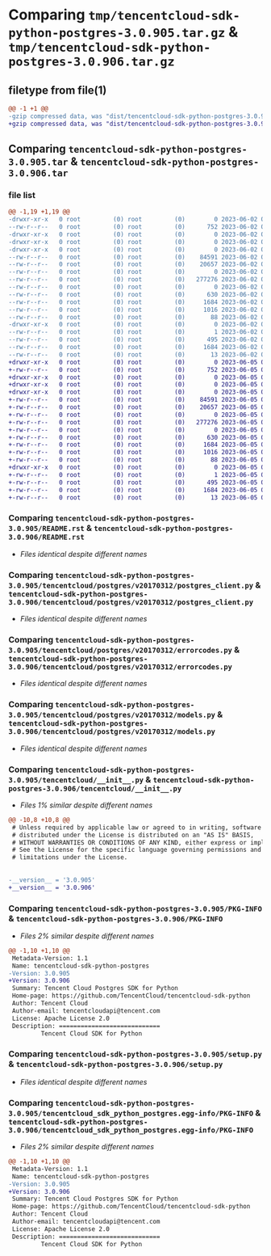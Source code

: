 # Comparing `tmp/tencentcloud-sdk-python-postgres-3.0.905.tar.gz` & `tmp/tencentcloud-sdk-python-postgres-3.0.906.tar.gz`

## filetype from file(1)

```diff
@@ -1 +1 @@
-gzip compressed data, was "dist/tencentcloud-sdk-python-postgres-3.0.905.tar", last modified: Fri Jun  2 00:36:19 2023, max compression
+gzip compressed data, was "dist/tencentcloud-sdk-python-postgres-3.0.906.tar", last modified: Mon Jun  5 00:39:54 2023, max compression
```

## Comparing `tencentcloud-sdk-python-postgres-3.0.905.tar` & `tencentcloud-sdk-python-postgres-3.0.906.tar`

### file list

```diff
@@ -1,19 +1,19 @@
-drwxr-xr-x   0 root         (0) root         (0)        0 2023-06-02 00:36:19.000000 tencentcloud-sdk-python-postgres-3.0.905/
--rw-r--r--   0 root         (0) root         (0)      752 2023-06-02 00:36:19.000000 tencentcloud-sdk-python-postgres-3.0.905/README.rst
-drwxr-xr-x   0 root         (0) root         (0)        0 2023-06-02 00:36:19.000000 tencentcloud-sdk-python-postgres-3.0.905/tencentcloud/
-drwxr-xr-x   0 root         (0) root         (0)        0 2023-06-02 00:36:19.000000 tencentcloud-sdk-python-postgres-3.0.905/tencentcloud/postgres/
-drwxr-xr-x   0 root         (0) root         (0)        0 2023-06-02 00:36:19.000000 tencentcloud-sdk-python-postgres-3.0.905/tencentcloud/postgres/v20170312/
--rw-r--r--   0 root         (0) root         (0)    84591 2023-06-02 00:36:19.000000 tencentcloud-sdk-python-postgres-3.0.905/tencentcloud/postgres/v20170312/postgres_client.py
--rw-r--r--   0 root         (0) root         (0)    20657 2023-06-02 00:36:19.000000 tencentcloud-sdk-python-postgres-3.0.905/tencentcloud/postgres/v20170312/errorcodes.py
--rw-r--r--   0 root         (0) root         (0)        0 2023-06-02 00:36:19.000000 tencentcloud-sdk-python-postgres-3.0.905/tencentcloud/postgres/v20170312/__init__.py
--rw-r--r--   0 root         (0) root         (0)   277276 2023-06-02 00:36:19.000000 tencentcloud-sdk-python-postgres-3.0.905/tencentcloud/postgres/v20170312/models.py
--rw-r--r--   0 root         (0) root         (0)        0 2023-06-02 00:36:19.000000 tencentcloud-sdk-python-postgres-3.0.905/tencentcloud/postgres/__init__.py
--rw-r--r--   0 root         (0) root         (0)      630 2023-06-02 00:36:19.000000 tencentcloud-sdk-python-postgres-3.0.905/tencentcloud/__init__.py
--rw-r--r--   0 root         (0) root         (0)     1684 2023-06-02 00:36:19.000000 tencentcloud-sdk-python-postgres-3.0.905/PKG-INFO
--rw-r--r--   0 root         (0) root         (0)     1016 2023-06-02 00:36:19.000000 tencentcloud-sdk-python-postgres-3.0.905/setup.py
--rw-r--r--   0 root         (0) root         (0)       88 2023-06-02 00:36:19.000000 tencentcloud-sdk-python-postgres-3.0.905/setup.cfg
-drwxr-xr-x   0 root         (0) root         (0)        0 2023-06-02 00:36:19.000000 tencentcloud-sdk-python-postgres-3.0.905/tencentcloud_sdk_python_postgres.egg-info/
--rw-r--r--   0 root         (0) root         (0)        1 2023-06-02 00:36:19.000000 tencentcloud-sdk-python-postgres-3.0.905/tencentcloud_sdk_python_postgres.egg-info/dependency_links.txt
--rw-r--r--   0 root         (0) root         (0)      495 2023-06-02 00:36:19.000000 tencentcloud-sdk-python-postgres-3.0.905/tencentcloud_sdk_python_postgres.egg-info/SOURCES.txt
--rw-r--r--   0 root         (0) root         (0)     1684 2023-06-02 00:36:19.000000 tencentcloud-sdk-python-postgres-3.0.905/tencentcloud_sdk_python_postgres.egg-info/PKG-INFO
--rw-r--r--   0 root         (0) root         (0)       13 2023-06-02 00:36:19.000000 tencentcloud-sdk-python-postgres-3.0.905/tencentcloud_sdk_python_postgres.egg-info/top_level.txt
+drwxr-xr-x   0 root         (0) root         (0)        0 2023-06-05 00:39:54.000000 tencentcloud-sdk-python-postgres-3.0.906/
+-rw-r--r--   0 root         (0) root         (0)      752 2023-06-05 00:39:54.000000 tencentcloud-sdk-python-postgres-3.0.906/README.rst
+drwxr-xr-x   0 root         (0) root         (0)        0 2023-06-05 00:39:54.000000 tencentcloud-sdk-python-postgres-3.0.906/tencentcloud/
+drwxr-xr-x   0 root         (0) root         (0)        0 2023-06-05 00:39:54.000000 tencentcloud-sdk-python-postgres-3.0.906/tencentcloud/postgres/
+drwxr-xr-x   0 root         (0) root         (0)        0 2023-06-05 00:39:54.000000 tencentcloud-sdk-python-postgres-3.0.906/tencentcloud/postgres/v20170312/
+-rw-r--r--   0 root         (0) root         (0)    84591 2023-06-05 00:39:54.000000 tencentcloud-sdk-python-postgres-3.0.906/tencentcloud/postgres/v20170312/postgres_client.py
+-rw-r--r--   0 root         (0) root         (0)    20657 2023-06-05 00:39:54.000000 tencentcloud-sdk-python-postgres-3.0.906/tencentcloud/postgres/v20170312/errorcodes.py
+-rw-r--r--   0 root         (0) root         (0)        0 2023-06-05 00:39:54.000000 tencentcloud-sdk-python-postgres-3.0.906/tencentcloud/postgres/v20170312/__init__.py
+-rw-r--r--   0 root         (0) root         (0)   277276 2023-06-05 00:39:54.000000 tencentcloud-sdk-python-postgres-3.0.906/tencentcloud/postgres/v20170312/models.py
+-rw-r--r--   0 root         (0) root         (0)        0 2023-06-05 00:39:54.000000 tencentcloud-sdk-python-postgres-3.0.906/tencentcloud/postgres/__init__.py
+-rw-r--r--   0 root         (0) root         (0)      630 2023-06-05 00:39:54.000000 tencentcloud-sdk-python-postgres-3.0.906/tencentcloud/__init__.py
+-rw-r--r--   0 root         (0) root         (0)     1684 2023-06-05 00:39:54.000000 tencentcloud-sdk-python-postgres-3.0.906/PKG-INFO
+-rw-r--r--   0 root         (0) root         (0)     1016 2023-06-05 00:39:54.000000 tencentcloud-sdk-python-postgres-3.0.906/setup.py
+-rw-r--r--   0 root         (0) root         (0)       88 2023-06-05 00:39:54.000000 tencentcloud-sdk-python-postgres-3.0.906/setup.cfg
+drwxr-xr-x   0 root         (0) root         (0)        0 2023-06-05 00:39:54.000000 tencentcloud-sdk-python-postgres-3.0.906/tencentcloud_sdk_python_postgres.egg-info/
+-rw-r--r--   0 root         (0) root         (0)        1 2023-06-05 00:39:54.000000 tencentcloud-sdk-python-postgres-3.0.906/tencentcloud_sdk_python_postgres.egg-info/dependency_links.txt
+-rw-r--r--   0 root         (0) root         (0)      495 2023-06-05 00:39:54.000000 tencentcloud-sdk-python-postgres-3.0.906/tencentcloud_sdk_python_postgres.egg-info/SOURCES.txt
+-rw-r--r--   0 root         (0) root         (0)     1684 2023-06-05 00:39:54.000000 tencentcloud-sdk-python-postgres-3.0.906/tencentcloud_sdk_python_postgres.egg-info/PKG-INFO
+-rw-r--r--   0 root         (0) root         (0)       13 2023-06-05 00:39:54.000000 tencentcloud-sdk-python-postgres-3.0.906/tencentcloud_sdk_python_postgres.egg-info/top_level.txt
```

### Comparing `tencentcloud-sdk-python-postgres-3.0.905/README.rst` & `tencentcloud-sdk-python-postgres-3.0.906/README.rst`

 * *Files identical despite different names*

### Comparing `tencentcloud-sdk-python-postgres-3.0.905/tencentcloud/postgres/v20170312/postgres_client.py` & `tencentcloud-sdk-python-postgres-3.0.906/tencentcloud/postgres/v20170312/postgres_client.py`

 * *Files identical despite different names*

### Comparing `tencentcloud-sdk-python-postgres-3.0.905/tencentcloud/postgres/v20170312/errorcodes.py` & `tencentcloud-sdk-python-postgres-3.0.906/tencentcloud/postgres/v20170312/errorcodes.py`

 * *Files identical despite different names*

### Comparing `tencentcloud-sdk-python-postgres-3.0.905/tencentcloud/postgres/v20170312/models.py` & `tencentcloud-sdk-python-postgres-3.0.906/tencentcloud/postgres/v20170312/models.py`

 * *Files identical despite different names*

### Comparing `tencentcloud-sdk-python-postgres-3.0.905/tencentcloud/__init__.py` & `tencentcloud-sdk-python-postgres-3.0.906/tencentcloud/__init__.py`

 * *Files 1% similar despite different names*

```diff
@@ -10,8 +10,8 @@
 # Unless required by applicable law or agreed to in writing, software
 # distributed under the License is distributed on an "AS IS" BASIS,
 # WITHOUT WARRANTIES OR CONDITIONS OF ANY KIND, either express or implied.
 # See the License for the specific language governing permissions and
 # limitations under the License.
 
 
-__version__ = '3.0.905'
+__version__ = '3.0.906'
```

### Comparing `tencentcloud-sdk-python-postgres-3.0.905/PKG-INFO` & `tencentcloud-sdk-python-postgres-3.0.906/PKG-INFO`

 * *Files 2% similar despite different names*

```diff
@@ -1,10 +1,10 @@
 Metadata-Version: 1.1
 Name: tencentcloud-sdk-python-postgres
-Version: 3.0.905
+Version: 3.0.906
 Summary: Tencent Cloud Postgres SDK for Python
 Home-page: https://github.com/TencentCloud/tencentcloud-sdk-python
 Author: Tencent Cloud
 Author-email: tencentcloudapi@tencent.com
 License: Apache License 2.0
 Description: ============================
         Tencent Cloud SDK for Python
```

### Comparing `tencentcloud-sdk-python-postgres-3.0.905/setup.py` & `tencentcloud-sdk-python-postgres-3.0.906/setup.py`

 * *Files identical despite different names*

### Comparing `tencentcloud-sdk-python-postgres-3.0.905/tencentcloud_sdk_python_postgres.egg-info/PKG-INFO` & `tencentcloud-sdk-python-postgres-3.0.906/tencentcloud_sdk_python_postgres.egg-info/PKG-INFO`

 * *Files 2% similar despite different names*

```diff
@@ -1,10 +1,10 @@
 Metadata-Version: 1.1
 Name: tencentcloud-sdk-python-postgres
-Version: 3.0.905
+Version: 3.0.906
 Summary: Tencent Cloud Postgres SDK for Python
 Home-page: https://github.com/TencentCloud/tencentcloud-sdk-python
 Author: Tencent Cloud
 Author-email: tencentcloudapi@tencent.com
 License: Apache License 2.0
 Description: ============================
         Tencent Cloud SDK for Python
```

